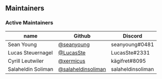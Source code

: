 ## Maintainers

### Active Maintainers
| name              | Github    | Discord        |
|-------------------|-----------|----------------|
| Sean Young        | [@seanyoung](https://github.com/seanyoung) | seanyoung#0481 |
| Lucas Steuernagel | [@LucasSte](https://github.com/LucasSte)  | LucasSte#2331  |
| Cyrill Leutwiler  | [@xermicus](https://github.com/xermicus)  | kägifret#8095  |
| Salaheldin Soliman| [@salaheldinsoliman](https://github.com/salaheldinsoliman) | salaheldinsoliman  |
